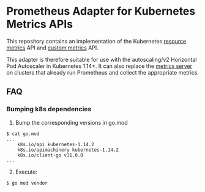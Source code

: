 # Prometheus Adapter for Kubernetes Metrics APIs

This repository contains an implementation of the Kubernetes
[resource metrics](https://github.com/kubernetes/community/blob/master/contributors/design-proposals/instrumentation/resource-metrics-api.md) API and
[custom metrics](https://github.com/kubernetes/community/blob/master/contributors/design-proposals/instrumentation/custom-metrics-api.md) API.

This adapter is therefore suitable for use with the autoscaling/v2 Horizontal Pod Autoscaler in Kubernetes 1.14+.
It can also replace the [metrics server](https://github.com/kubernetes-incubator/metrics-server) on clusters that already run Prometheus and collect the appropriate metrics.

## FAQ

### Bumping k8s dependencies

1. Bump the corresponding versions in go.mod
```
$ cat go.mod
...
	k8s.io/api kubernetes-1.14.2
	k8s.io/apimachinery kubernetes-1.14.2
	k8s.io/client-go v11.0.0
...
```

2. Execute:
```
$ go mod vendor
```
